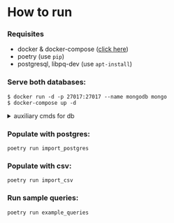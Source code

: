# How to run

### Requisites

- docker & docker-compose ([click here](https://docs.docker.com/get-docker/))
- poetry (use `pip`)
- postgresql, libpq-dev (use `apt-install`)

### Serve both databases:

```console
$ docker run -d -p 27017:27017 --name mongodb mongo
$ docker-compose up -d
```

<details>
  <summary>auxiliary cmds for db</summary>
  
<blockquote>


- mongo

```console
$ docker exec -it mongodb bash
```

- postgres

```console
$ docker-compose down && docker-compose up -d --force-recreate
```

</blockquote>


</details>

### Populate with postgres:

```console
poetry run import_postgres
```

### Populate with csv:

```console
poetry run import_csv
```

### Run sample queries:

```console
poetry run example_queries
```

